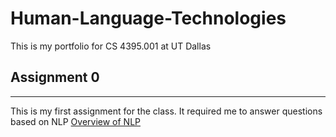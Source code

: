 # Human-Language-Technologies
This is my portfolio for CS 4395.001 at UT Dallas


## Assignment 0
---
This is my first assignment for the class. It required me to answer questions based on NLP
[Overview of NLP](https://github.com/DylanPetrey/Human-Language-Technologies/blob/main/Overview%20of%20NLP.pdf)

